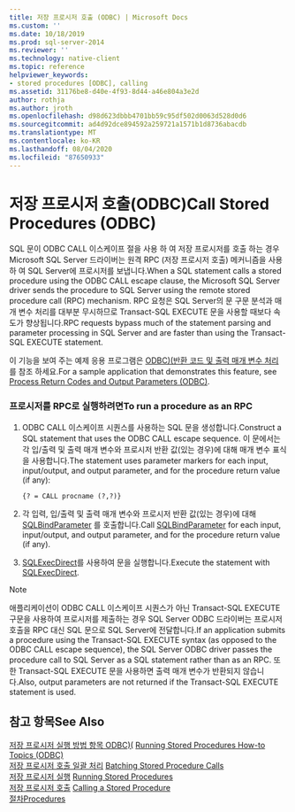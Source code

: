 ```yaml
---
title: 저장 프로시저 호출 (ODBC) | Microsoft Docs
ms.custom: ''
ms.date: 10/18/2019
ms.prod: sql-server-2014
ms.reviewer: ''
ms.technology: native-client
ms.topic: reference
helpviewer_keywords:
- stored procedures [ODBC], calling
ms.assetid: 31176be8-d40e-4f93-8d44-a46e804a3e2d
author: rothja
ms.author: jroth
ms.openlocfilehash: d98d623dbbb4701bb59c95df502d0063d528d0d6
ms.sourcegitcommit: ad4d92dce894592a259721a1571b1d8736abacdb
ms.translationtype: MT
ms.contentlocale: ko-KR
ms.lasthandoff: 08/04/2020
ms.locfileid: "87650933"
---
```

# <a name="call-stored-procedures-odbc"></a><span data-ttu-id="9d925-102">저장 프로시저 호출(ODBC)</span><span class="sxs-lookup"><span data-stu-id="9d925-102">Call Stored Procedures (ODBC)</span></span>
  <span data-ttu-id="9d925-103">SQL 문이 ODBC CALL 이스케이프 절을 사용 하 여 저장 프로시저를 호출 하는 경우 Microsoft SQL Server 드라이버는 원격 RPC (저장 프로시저 호출) 메커니즘을 사용 하 여 SQL Server에 프로시저를 보냅니다.</span><span class="sxs-lookup"><span data-stu-id="9d925-103">When a SQL statement calls a stored procedure using the ODBC CALL escape clause, the Microsoft SQL Server driver sends the procedure to SQL Server using the remote stored procedure call (RPC) mechanism.</span></span> <span data-ttu-id="9d925-104">RPC 요청은 SQL Server의 문 구문 분석과 매개 변수 처리를 대부분 무시하므로 Transact-SQL EXECUTE 문을 사용할 때보다 속도가 향상됩니다.</span><span class="sxs-lookup"><span data-stu-id="9d925-104">RPC requests bypass much of the statement parsing and parameter processing in SQL Server and are faster than using the Transact-SQL EXECUTE statement.</span></span>  
  
 <span data-ttu-id="9d925-105">이 기능을 보여 주는 예제 응용 프로그램은 [ODBC&#41;&#40;반환 코드 및 출력 매개 변수 처리 ](running-stored-procedures-process-return-codes-and-output-parameters.md)를 참조 하세요.</span><span class="sxs-lookup"><span data-stu-id="9d925-105">For a sample application that demonstrates this feature, see [Process Return Codes and Output Parameters &#40;ODBC&#41;](running-stored-procedures-process-return-codes-and-output-parameters.md).</span></span>  
  
### <a name="to-run-a-procedure-as-an-rpc"></a><span data-ttu-id="9d925-106">프로시저를 RPC로 실행하려면</span><span class="sxs-lookup"><span data-stu-id="9d925-106">To run a procedure as an RPC</span></span>  
  
1.  <span data-ttu-id="9d925-107">ODBC CALL 이스케이프 시퀀스를 사용하는 SQL 문을 생성합니다.</span><span class="sxs-lookup"><span data-stu-id="9d925-107">Construct a SQL statement that uses the ODBC CALL escape sequence.</span></span> <span data-ttu-id="9d925-108">이 문에서는 각 입/출력 및 출력 매개 변수와 프로시저 반환 값(있는 경우)에 대해 매개 변수 표식을 사용합니다.</span><span class="sxs-lookup"><span data-stu-id="9d925-108">The statement uses parameter markers for each input, input/output, and output parameter, and for the procedure return value (if any):</span></span>  
  
    ```  
    {? = CALL procname (?,?)}  
    ```  
  
2.  <span data-ttu-id="9d925-109">각 입력, 입/출력 및 출력 매개 변수와 프로시저 반환 값(있는 경우)에 대해 [SQLBindParameter](../native-client-odbc-api/sqlbindparameter.md) 를 호출합니다.</span><span class="sxs-lookup"><span data-stu-id="9d925-109">Call [SQLBindParameter](../native-client-odbc-api/sqlbindparameter.md) for each input, input/output, and output parameter, and for the procedure return value (if any).</span></span>  
  
3.  <span data-ttu-id="9d925-110">[SQLExecDirect](https://go.microsoft.com/fwlink/?LinkId=58399)를 사용하여 문을 실행합니다.</span><span class="sxs-lookup"><span data-stu-id="9d925-110">Execute the statement with [SQLExecDirect](https://go.microsoft.com/fwlink/?LinkId=58399).</span></span>  
  
> [!NOTE]  
>  <span data-ttu-id="9d925-111">애플리케이션이 ODBC CALL 이스케이프 시퀀스가 아닌 Transact-SQL EXECUTE 구문을 사용하여 프로시저를 제출하는 경우 SQL Server ODBC 드라이버는 프로시저 호출을 RPC 대신 SQL 문으로 SQL Server에 전달합니다.</span><span class="sxs-lookup"><span data-stu-id="9d925-111">If an application submits a procedure using the Transact-SQL EXECUTE syntax (as opposed to the ODBC CALL escape sequence), the SQL Server ODBC driver passes the procedure call to SQL Server as a SQL statement rather than as an RPC.</span></span> <span data-ttu-id="9d925-112">또한 Transact-SQL EXECUTE 문을 사용하면 출력 매개 변수가 반환되지 않습니다.</span><span class="sxs-lookup"><span data-stu-id="9d925-112">Also, output parameters are not returned if the Transact-SQL EXECUTE statement is used.</span></span>  
  
## <a name="see-also"></a><span data-ttu-id="9d925-113">참고 항목</span><span class="sxs-lookup"><span data-stu-id="9d925-113">See Also</span></span>  
 <span data-ttu-id="9d925-114">[저장 프로시저 실행 방법 항목 ODBC&#41;&#40;](../../database-engine/dev-guide/running-stored-procedures-how-to-topics-odbc.md) </span><span class="sxs-lookup"><span data-stu-id="9d925-114">[Running Stored Procedures How-to Topics &#40;ODBC&#41;](../../database-engine/dev-guide/running-stored-procedures-how-to-topics-odbc.md) </span></span>  
 <span data-ttu-id="9d925-115">[저장 프로시저 호출 일괄 처리](../native-client-odbc-stored-procedures/batching-stored-procedure-calls.md) </span><span class="sxs-lookup"><span data-stu-id="9d925-115">[Batching Stored Procedure Calls](../native-client-odbc-stored-procedures/batching-stored-procedure-calls.md) </span></span>  
 <span data-ttu-id="9d925-116">[저장 프로시저 실행](../native-client-odbc-stored-procedures/running-stored-procedures.md) </span><span class="sxs-lookup"><span data-stu-id="9d925-116">[Running Stored Procedures](../native-client-odbc-stored-procedures/running-stored-procedures.md) </span></span>  
 <span data-ttu-id="9d925-117">[저장 프로시저 호출](../native-client-odbc-stored-procedures/calling-a-stored-procedure.md) </span><span class="sxs-lookup"><span data-stu-id="9d925-117">[Calling a Stored Procedure](../native-client-odbc-stored-procedures/calling-a-stored-procedure.md) </span></span>  
 [<span data-ttu-id="9d925-118">절차</span><span class="sxs-lookup"><span data-stu-id="9d925-118">Procedures</span></span>](../native-client-odbc-queries/executing-statements/procedures.md)  
  
  
